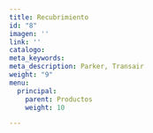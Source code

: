 ```yaml
---
title: Recubrimiento
id: "8"
imagen: ''
link: ''
catalogo: 
meta_keywords: 
meta_description: Parker, Transair
weight: "9"
menu:
  principal:
    parent: Productos
    weight: 10

---
```

